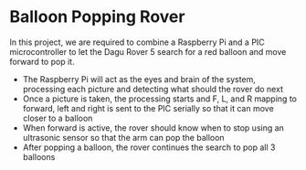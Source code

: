# Balloon Popping Rover
In this project, we are required to combine a Raspberry Pi and a PIC microcontroller to let the Dagu Rover 5 search for a red balloon and move forward to pop it.
* The Raspberry Pi will act as the eyes and brain of the system, processing each
picture and detecting what should the rover do next
* Once a picture is taken, the processing starts and F, L, and R mapping to forward,
left and right is sent to the PIC serially so that it can move closer to a balloon
* When forward is active, the rover should know when to stop using an ultrasonic
sensor so that the arm can pop the balloon
* After popping a balloon, the rover continues the search to pop all 3 balloons
